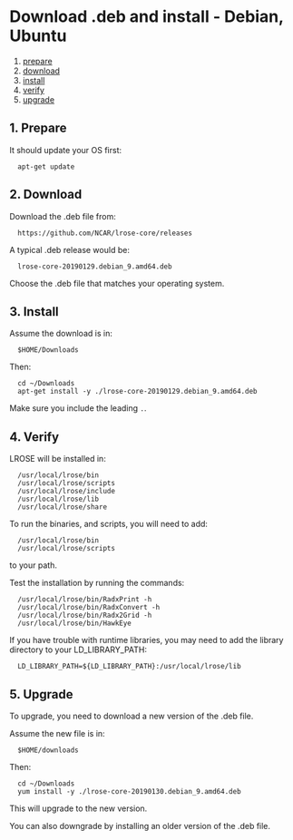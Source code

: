 # Download .deb and install - Debian, Ubuntu

1. [prepare](#prepare)
2. [download](#download)
3. [install](#install)
4. [verify](#verify)
5. [upgrade](#upgrade)

<a name="prepare"/>

## 1. Prepare

It should update your OS first:

```
  apt-get update
```

<a name="download"/>

## 2. Download

Download the .deb file from:

```
  https://github.com/NCAR/lrose-core/releases
```

A typical .deb release would be:

```
  lrose-core-20190129.debian_9.amd64.deb
```

Choose the .deb file that matches your operating system.

<a name="install"/>

## 3. Install

Assume the download is in:

```
  $HOME/Downloads
```

Then:

```
  cd ~/Downloads
  apt-get install -y ./lrose-core-20190129.debian_9.amd64.deb
```

Make sure you include the leading ```.```.

<a name="verify"/>

## 4. Verify

LROSE will be installed in:

```
  /usr/local/lrose/bin
  /usr/local/lrose/scripts
  /usr/local/lrose/include
  /usr/local/lrose/lib
  /usr/local/lrose/share
```

To run the binaries, and scripts, you will need to add:

```
  /usr/local/lrose/bin
  /usr/local/lrose/scripts
```

to your path.

Test the installation by running the commands:

```
  /usr/local/lrose/bin/RadxPrint -h
  /usr/local/lrose/bin/RadxConvert -h
  /usr/local/lrose/bin/Radx2Grid -h
  /usr/local/lrose/bin/HawkEye
```

If you have trouble with runtime libraries, you may need to add the library directory to your LD_LIBRARY_PATH:

```
  LD_LIBRARY_PATH=${LD_LIBRARY_PATH}:/usr/local/lrose/lib
```

## 5. Upgrade

To upgrade, you need to download a new version of the .deb file.

Assume the new file is in:

```
  $HOME/downloads
```

Then:

```
  cd ~/Downloads
  yum install -y ./lrose-core-20190130.debian_9.amd64.deb
```

This will upgrade to the new version.

You can also downgrade by installing an older version of the .deb file.


